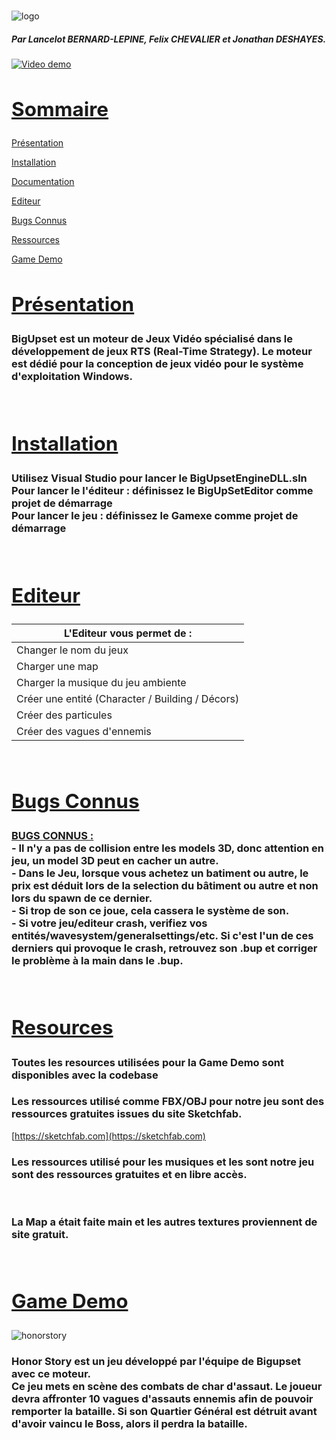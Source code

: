 <br>

![logo](https://i.imgur.com/KJdce0n.png)

<h5>Par Lancelot BERNARD-LEPINE, Felix CHEVALIER et Jonathan DESHAYES.</h5>

[![Video demo](https://media.discordapp.net/attachments/763144350086856735/1129828004349096036/image.png?width=1201&height=676)](https://www.youtube.com/watch?v=SY_2IulE8eY)

## <u><h2>Sommaire</h2></u>

[Présentation](#presented)
<br>

[Installation](#install)
<br>

[Documentation](#documentation)
<br>

[Editeur](#editor)
<br>

[Bugs Connus](#bugs)
<br>

[Ressources](#resource)
<br>

[Game Demo](#gamedemo)
<br>

## <u><h2 id="presented">Présentation</h2></u>

<h3>BigUpset est un moteur de Jeux Vidéo spécialisé dans le développement de jeux RTS (Real-Time Strategy). Le moteur est dédié pour la conception de jeux vidéo pour le système d'exploitation Windows.</h3>

<br>


## <u><h2 id="install">Installation</h2></u>

<h3>Utilisez Visual Studio pour lancer le BigUpsetEngineDLL.sln<br>
Pour lancer le l'éditeur : définissez le BigUpSetEditor comme projet de démarrage<br>
Pour lancer le jeu : définissez le Gamexe comme projet de démarrage<br> </h3>

<br>

## <u><h2 id="editor">Editeur</h2></u>

 L'Editeur vous permet de :                        |
 -------------                                     |
 Changer le nom du jeux                            |
 Charger une map                                   |
 Charger la musique du jeu ambiente                |
 Créer une entité (Character / Building / Décors)  |
 Créer des particules                              |
 Créer des vagues d'ennemis                        |
<br>

## <u><h2 id="bugs">Bugs Connus</h2></u>

<h3><u>BUGS CONNUS :</u>
<br>- Il n'y a pas de collision entre les models 3D, donc attention en jeu, un model 3D peut en cacher un  autre.
<br>- Dans le Jeu, lorsque vous achetez un batiment ou autre, le prix est déduit lors de la selection du bâtiment ou autre et non lors du spawn de ce dernier.
<br>- Si trop de son ce joue, cela cassera le système de son.
<br>- Si votre jeu/editeur crash, verifiez vos entités/wavesystem/generalsettings/etc. Si c'est l'un de ces derniers qui provoque le crash, retrouvez son .bup et corriger le problème à la main dans le .bup.

</h3>

<br>

## <u><h2 id="resource">Resources</h2></u>

<h3>Toutes les resources utilisées pour la Game Demo sont disponibles avec la codebase</h3>

<h3>Les ressources utilisé comme FBX/OBJ pour notre jeu sont des ressources gratuites issues du site Sketchfab.</h3>

[https://sketchfab.com](https://sketchfab.com)

<h3>Les ressources utilisé pour les musiques et les sont notre jeu sont des ressources gratuites et en libre accès.</h3>

<br>

<h3>La Map a était faite main et les autres textures proviennent de site gratuit.</h3>

<br>

## <u><h2 id="gamedemo">Game Demo</h2></u>

![honorstory](https://i.imgur.com/sdtSXIc.png)

<h3>Honor Story est un jeu développé par l'équipe de Bigupset avec ce moteur.<br>
Ce jeu mets en scène des combats de char d'assaut. Le joueur devra affronter 10 vagues d'assauts ennemis afin de pouvoir remporter la bataille. Si son Quartier Général est détruit avant d'avoir vaincu le Boss, alors il perdra la bataille.<br>
</h3>
